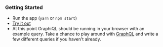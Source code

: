 ### Getting Started

* Run the app (`yarn` or `npm start`)
* [Try it out](http://localhost:4000/graphql?query=%7B%0A%20%20numberRange(end%3A10)%0A%20%20evenNumbers(end%3A10)%0A%20%20primeNumbers(end%3A10)%0A%20%20numberRangeAsWords(end%3A10)%0A%20%20somethingFun%0A%7D)
* At this point GraphiQL should be running in your browser with an example query. Take a chance to play around with [GraphQL](http://graphql.org/) and write a few different queries if you haven't already.
